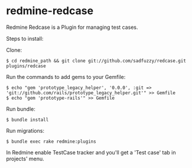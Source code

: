redmine-redcase
===============

Redmine Redcase is a Plugin for managing test cases.

Steps to install: 


Clone:
```
$ cd redmine_path && git clone git://github.com/sadfuzzy/redcase.git plugins/redcase
```

Run the commands to add gems to your Gemfile:
```
$ echo "gem 'prototype_legacy_helper', '0.0.0', :git => 'git://github.com/rails/prototype_legacy_helper.git'" >> Gemfile
$ echo "gem 'prototype-rails'" >> Gemfile
```

Run bundle:
```
$ bundle install
```

Run migrations:
```
$ bundle exec rake redmine:plugins 
```

In Redmine enable TestCase tracker and you'll get a 'Test case' tab in projects' menu.
